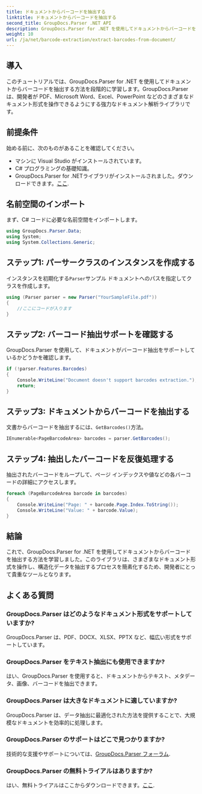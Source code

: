 ```yaml
---
title: ドキュメントからバーコードを抽出する
linktitle: ドキュメントからバーコードを抽出する
second_title: GroupDocs.Parser .NET API
description: GroupDocs.Parser for .NET を使用してドキュメントからバーコードを抽出する方法を学びます。ドキュメント処理機能を簡単に強化できます。
weight: 10
url: /ja/net/barcode-extraction/extract-barcodes-from-document/
---
```

## 導入
このチュートリアルでは、GroupDocs.Parser for .NET を使用してドキュメントからバーコードを抽出する方法を段階的に学習します。GroupDocs.Parser は、開発者が PDF、Microsoft Word、Excel、PowerPoint などのさまざまなドキュメント形式を操作できるようにする強力なドキュメント解析ライブラリです。
## 前提条件
始める前に、次のものがあることを確認してください。
- マシンに Visual Studio がインストールされています。
- C# プログラミングの基礎知識。
-  GroupDocs.Parser for .NETライブラリがインストールされました。ダウンロードできます。[ここ](https://releases.groupdocs.com/parser/net/).

## 名前空間のインポート
まず、C# コードに必要な名前空間をインポートします。
```csharp
using GroupDocs.Parser.Data;
using System;
using System.Collections.Generic;
```
## ステップ1: パーサークラスのインスタンスを作成する
インスタンスを初期化する`Parser`サンプル ドキュメントへのパスを指定してクラスを作成します。
```csharp
using (Parser parser = new Parser("YourSampleFile.pdf"))
{
    //ここにコードが入ります
}
```
## ステップ2: バーコード抽出サポートを確認する
GroupDocs.Parser を使用して、ドキュメントがバーコード抽出をサポートしているかどうかを確認します。
```csharp
if (!parser.Features.Barcodes)
{
    Console.WriteLine("Document doesn't support barcodes extraction.");
    return;
}
```
## ステップ3: ドキュメントからバーコードを抽出する
文書からバーコードを抽出するには、`GetBarcodes()`方法。
```csharp
IEnumerable<PageBarcodeArea> barcodes = parser.GetBarcodes();
```
## ステップ4: 抽出したバーコードを反復処理する
抽出されたバーコードをループして、ページ インデックスや値などの各バーコードの詳細にアクセスします。
```csharp
foreach (PageBarcodeArea barcode in barcodes)
{
    Console.WriteLine("Page: " + barcode.Page.Index.ToString());
    Console.WriteLine("Value: " + barcode.Value);
}
```

## 結論
これで、GroupDocs.Parser for .NET を使用してドキュメントからバーコードを抽出する方法を学習しました。このライブラリは、さまざまなドキュメント形式を操作し、構造化データを抽出するプロセスを簡素化するため、開発者にとって貴重なツールとなります。

## よくある質問
### GroupDocs.Parser はどのようなドキュメント形式をサポートしていますか?
GroupDocs.Parser は、PDF、DOCX、XLSX、PPTX など、幅広い形式をサポートしています。
### GroupDocs.Parser をテキスト抽出にも使用できますか?
はい、GroupDocs.Parser を使用すると、ドキュメントからテキスト、メタデータ、画像、バーコードを抽出できます。
### GroupDocs.Parser は大きなドキュメントに適していますか?
GroupDocs.Parser は、データ抽出に最適化された方法を提供することで、大規模なドキュメントを効率的に処理します。
### GroupDocs.Parser のサポートはどこで見つかりますか?
技術的な支援やサポートについては、[GroupDocs.Parser フォーラム](https://forum.groupdocs.com/c/parser/17).
### GroupDocs.Parser の無料トライアルはありますか?
はい、無料トライアルはここからダウンロードできます。[ここ](https://releases.groupdocs.com/).